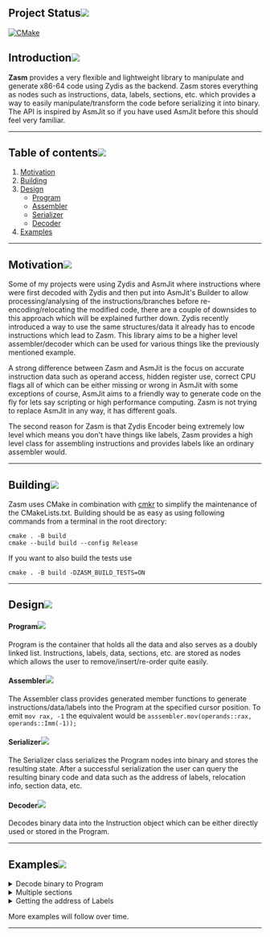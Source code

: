 <!-- markdownlint-disable -->
## Project Status[![](./docs/img/pin.svg)](#project-status)
[![CMake](https://github.com/ZehMatt/zasm/actions/workflows/build.yml/badge.svg)](https://github.com/ZehMatt/zasm/actions/workflows/build.yml)

## Introduction[![](./docs/img/pin.svg)](#introduction)

**Zasm** provides a very flexible and lightweight library to manipulate and generate x86-64 code using Zydis as the backend. Zasm stores everything as nodes such as instructions, data, labels, sections, etc. which provides a way to easily manipulate/transform the code before serializing it into binary. The API is inspired by AsmJit so if you have used AsmJit before this should feel very familiar.

---

## Table of contents[![](./docs/img/pin.svg)](#table-of-contents)
1. [Motivation](#motivation)
2. [Building](#building)
5. [Design](#design)
   - [Program](#program)
   - [Assembler](#assembler)
   - [Serializer](#serializer)
   - [Decoder](#decoder)
6. [Examples](#examples)

---

## Motivation[![](./docs/img/pin.svg)](#motivation)

Some of my projects were using Zydis and AsmJit where instructions where were first decoded with Zydis and then put into AsmJit's Builder to allow processing/analysing of the instructions/branches before re-encoding/relocating the modified code, there are a couple of downsides to this approach which will be explained further down. Zydis recently introduced a way to use the same structures/data it already has to encode instructions which lead to Zasm. This library aims to be a higher level assembler/decoder which can be used for various things like the previously mentioned example.

A strong difference between Zasm and AsmJit is the focus on accurate instruction data such as operand access, hidden register use, correct CPU flags all of which can be either missing or wrong in AsmJit with some exceptions of course, AsmJit aims to a friendly way to generate code on the fly for lets say scripting or high performance computing. Zasm is not trying to replace AsmJit in any way, it has different goals.

The second reason for Zasm is that Zydis Encoder being extremely low level which means you don't have things like labels, Zasm provides a high level class for assembling instructions and provides labels like an ordinary assembler would.

---

## Building[![](./docs/img/pin.svg)](#building)
Zasm uses CMake in combination with [cmkr](https://github.com/build-cpp/cmkr) to simplify the maintenance of the CMakeLists.txt. Building should be as easy as using following commands from a terminal in the root directory:
```
cmake . -B build
cmake --build build --config Release
```
If you want to also build the tests use
```
cmake . -B build -DZASM_BUILD_TESTS=ON
```
---

## Design[![](./docs/img/pin.svg)](#design)

#### Program[![](./docs/img/pin.svg)](#program)
Program is the container that holds all the data and also serves as a doubly linked list. Instructions, labels, data, sections, etc. are stored as nodes which allows the user to remove/insert/re-order quite easily.

#### Assembler[![](./docs/img/pin.svg)](#assembler)
The Assembler class provides generated member functions to generate instructions/data/labels into the Program at the specified cursor position. To emit ```mov rax, -1``` the equivalent would be ```asssembler.mov(operands::rax, operands::Imm(-1));```

#### Serializer[![](./docs/img/pin.svg)](#serializer)
The Serializer class serializes the Program nodes into binary and stores the resulting state. After a successful serialization the user can query the resulting binary code and data such as the address of labels, relocation info, section data, etc.

#### Decoder[![](./docs/img/pin.svg)](#decoder)
Decodes binary data into the Instruction object which can be either directly used or stored in the Program.

---

## Examples[![](./docs/img/pin.svg)](#examples)

<details>
  <summary>Decode binary to Program</summary>
    
```cpp
using namespace zasm;
using namespace zasm::operands;

const uint64_t address = 0x00007FF6BC738ED4;
const std::array<uint8_t, 24> code = {
	0x40, 0x53,             // push rbx
	0x45, 0x8B, 0x18,       // mov r11d, dword ptr ds:[r8]
	0x48, 0x8B, 0xDA,       // mov rbx, rdx
	0x41, 0x83, 0xE3, 0xF8, // and r11d, 0xFFFFFFF8
	0x4C, 0x8B, 0xC9,       // mov r9, rcx
	0x41, 0xF6, 0x00, 0x04, // test byte ptr ds:[r8], 0x4
	0x4C, 0x8B, 0xD1,       // mov r10, rcx
	0x74, 0x13,             // je 0x00007FF6BC738EFF
};

Program program(ZydisMachineMode::ZYDIS_MACHINE_MODE_LONG_64);
Assembler assembler(program);
Decoder decoder(program.getMode());
Serializer serializer;

// Decode all bytes.
size_t bytesDecoded = 0;
while (bytesDecoded < code.size())
{
	const auto curAddress = address + bytesDecoded;

	// Decode next instruction.
	auto decoderRes = decoder.decode(code.data() + bytesDecoded, code.size() - bytesDecoded, curAddress);
	if (!decoderRes)
	{
		std::cout << "Failed to decode at " << std::hex << curAddress << ", " << decoderRes.error() << "\n";
		return;
	}

	// Append in Program.
	const auto& instr = decoderRes.value();
	assembler.fromInstruction(instr);

	bytesDecoded += instr.getLength();
}

// Serialize nodes.
serializer.serialize(program, address);

// Dump output.
const auto codeDump = getHexDump(serializer.getCode(), serializer.getCodeSize());
std::cout << codeDump << "\n";
```
</details>
    
<details>
  <summary>Multiple sections</summary>
    
```cpp
using namespace zasm;
using namespace zasm::operands;

Program program(ZydisMachineMode::ZYDIS_MACHINE_MODE_LONG_64);
Assembler a(program);
Serializer serializer;

auto labelA = a.createLabel();
auto labelB = a.createLabel();
auto labelC = a.createLabel();

// First section
a.section(".text");
{
	a.lea(rax, qword_ptr(labelA));
	a.lea(rbx, qword_ptr(labelB));
	a.lea(rdx, qword_ptr(labelC));
}

// Second section.
a.section(".data", Section::Attribs::Data);
{
	a.bind(labelA);
	a.dq(0x123456789);
	a.bind(labelB);
	a.dq(0x987654321);
	a.bind(labelC);
	a.dq(0xABCDEF123);
}

auto res = serializer.serialize(program, 0x00400000);
assert(res == Error::None);

// Iterate all sections and print the info and the section data.
for (size_t i = 0; i < serializer.getSectionCount(); ++i)
{
	const auto* sect = serializer.getSectionInfo(i);
	const auto* sectionData = serializer.getCode() + sect->offset;
	const auto sectionSize = sect->physicalSize;

	std::cout << ".section " << sect->name << ", VA: 0x" << std::hex << sect->address << 
				 ", VSize: 0x" << sect->virtualSize << 
				 ", Raw: 0x" << sect->physicalSize << "\n";

	std::cout << getHexDump(sectionData, sectionSize) << "\n";
}
```
</details>
    
<details>
  <summary>Getting the address of Labels</summary>
    
```cpp
using namespace zasm;
using namespace zasm::operands;

Program program(ZydisMachineMode::ZYDIS_MACHINE_MODE_LONG_64);
Assembler a(program);
Serializer serializer;

auto labelA = a.createLabel();
auto labelB = a.createLabel();

// Default section align is 0x1000

// First section
a.section(".text");
{
	a.bind(labelA);
	a.nop();
}

// Second section.
a.section(".data", Section::Attribs::Data);
{
	a.bind(labelB);
	a.nop();
}

auto res = serializer.serialize(program, 0x00400000);
assert(res == Error::None);

const auto labelAddressA = serializer.getLabelAddress(labelA.getId());
assert(labelAddressA == 0x00400000);
const auto labelOffsetA = serializer.getLabelOffset(labelA.getId());
assert(labelOffsetA == 0x0);

const auto labelAddressB = serializer.getLabelAddress(labelB.getId());
assert(labelAddressB == 0x00401000);
const auto labelOffsetB = serializer.getLabelOffset(labelB.getId());
assert(labelOffsetB == 0x1);
```
</details>
    
More examples will follow over time.
    
---

<!-- markdownlint-enable -->
